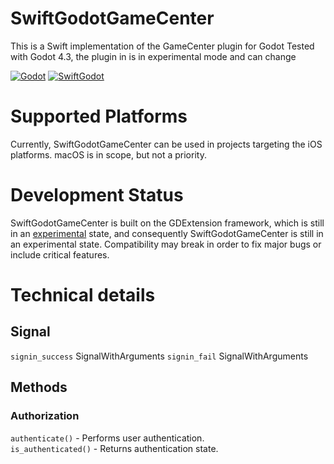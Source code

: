# SwiftGodotGameCenter

This is a Swift implementation of the GameCenter plugin for Godot
Tested with Godot 4.3, the plugin in is in experimental mode and can change 

[![Godot](https://img.shields.io/badge/Godot%20Engine-3.2.2-blue.svg)](https://github.com/godotengine/godot/)
[![SwiftGodot](https://github.com/user-attachments/assets/c537aefa-561d-413c-a563-8aac1b1758ba)](https://github.com/migueldeicaza/SwiftGodot/)

# Supported Platforms

Currently, SwiftGodotGameCenter can be used in projects targeting the iOS platforms. 
macOS is in scope, but not a priority.

# Development Status

SwiftGodotGameCenter is built on the GDExtension framework, which is still in an [experimental](https://docs.godotengine.org/en/stable/tutorials/scripting/gdextension/what_is_gdextension.html#differences-between-gdextension-and-c-modules) state, and consequently SwiftGodotGameCenter is still in an experimental state. Compatibility may break in order to fix major bugs or include critical features.


# Technical details

## Signal
`signin_success` SignalWithArguments<GameCenterPlayerLocal>
`signin_fail` SignalWithArguments<String>

## Methods

### Authorization

`authenticate()` - Performs user authentication.  
`is_authenticated()` - Returns authentication state.  

